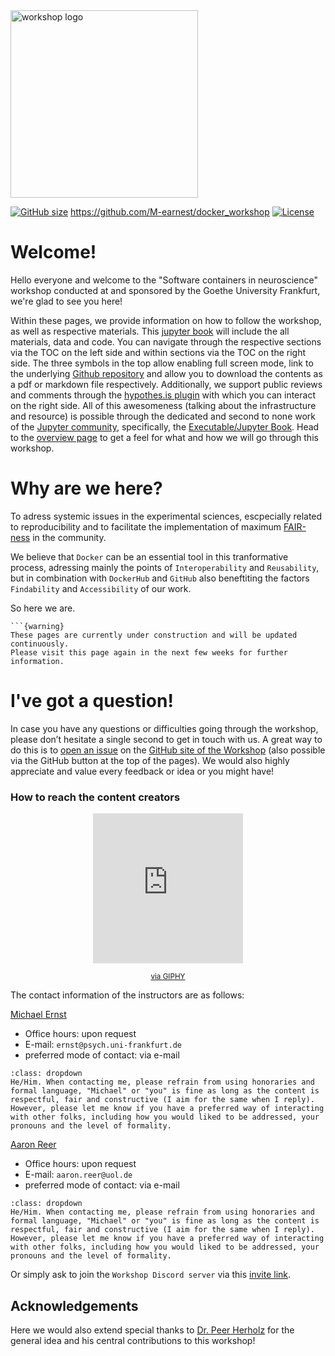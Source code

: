 <img src="https://github.com/PeerHerholz/docker_workshop/workshop/static/workshop_logo.png" alt="workshop logo" width="300" style="margin:0 0 0 0"/>

[![GitHub size](https://github-size-badge.herokuapp.com/peerherholz/workshop_weizmann.svg)]( https://github.com/M-earnest/docker_workshop) https://github.com/M-earnest/docker_workshop
[![License](https://img.shields.io/github/license/peerherholz/workshop_weizmann)](https://github.com/M-earnest/docker_workshop/blob/main/LICENSE)

# Welcome!

Hello everyone and welcome to the "Software containers in neuroscience" workshop conducted at and sponsored by the Goethe University Frankfurt, we're glad to see you here!

Within these pages, we provide information on how to follow the workshop, as well as respective materials. This [jupyter book](https://jupyterbook.org/intro.html) will include the all materials, data and code. You can navigate through the respective sections via the TOC on the left side and within sections via the TOC on the right side. The three symbols in the top allow enabling full screen mode, link to the underlying [Github repository](https://github.com/M-earnest/docker_workshop) and allow you to download the contents as a pdf or markdown file respectively. Additionally, we support public reviews and comments through the [hypothes.is plugin](https://web.hypothes.is/) with which you can interact on the right side. All of this awesomeness (talking about the infrastructure and resource) is possible through the dedicated and second to none work of the [Jupyter community](https://jupyter.org/community), specifically, the [Executable/Jupyter Book](https://executablebooks.org/en/latest/). Head to the [overview page](https://m-earnest.github.io/docker_workshop/overview.html) to get a feel for what and how we will go through this workshop.

# Why are we here?

To adress systemic issues in the experimental sciences, escpecially related to reproducibility and to facilitate the implementation of maximum [FAIR-ness](https://www.go-fair.org/fair-principles/) in the community.

We believe that `Docker` can be an essential tool in this tranformative process, adressing mainly the points of `Interoperability` and `Reusability`, but in combination with `DockerHub` and `GitHub` also beneftiting the factors `Findability` and `Accessibility` of our work.

So here we are.

````{margin}
```{warning}
These pages are currently under construction and will be updated continuously.
Please visit this page again in the next few weeks for further information.
````

# I've got a question!

In case you have any questions or difficulties going through the workshop, please don’t hesitate a single second to get in touch with
us. A great way to do this is to
[open an issue](https://github.com/M-earnest/docker_workshop/issue) on the
[GitHub site of the Workshop](https://github.com/M-earnest/docker_workshop) (also possible via the GitHub button at the top of the pages).
We would also highly appreciate and value every feedback or idea or you might have!

### How to reach the content creators

<p align="center"><iframe src="https://giphy.com/embed/U6GunJi6B1o7ecMfKc" width="240" height="240" frameBorder="0" vspace="0" class="giphy-embed" allowFullScreen style="overflow-y: hidden;"></iframe></p><p align="center"><a href="https://giphy.com/gifs/justviralnet-funny-mistake-spelling-U6GunJi6B1o7ecMfKc"><small>via GIPHY</small></a></p></p>

The contact information of the instructors are as follows:

[Michael Ernst](https://github.com/M-earnest)

- Office hours: upon request
- E-mail: `ernst@psych.uni-frankfurt.de`
- preferred mode of contact: via  e-mail

```{admonition} How to address one another?
:class: dropdown
He/Him. When contacting me, please refrain from using honoraries and formal language, "Michael" or "you" is fine as long as the content is respectful, fair and constructive (I aim for the same when I reply).
However, please let me know if you have a preferred way of interacting with other folks, including how you would liked to be addressed, your pronouns and the level of formality.
```

[Aaron Reer](https://github.com/AaronReer)

- Office hours: upon request
- E-mail: `aaron.reer@uol.de`
- preferred mode of contact: via  e-mail

```{admonition} How to address one another?
:class: dropdown
He/Him. When contacting me, please refrain from using honoraries and formal language, "Michael" or "you" is fine as long as the content is respectful, fair and constructive (I aim for the same when I reply).
However, please let me know if you have a preferred way of interacting with other folks, including how you would liked to be addressed, your pronouns and the level of formality.
```

Or simply ask to join the `Workshop Discord server` via this [invite link](https://discord.gg/FDtDpqSQ).

## Acknowledgements

Here we would also extend special thanks to [Dr. Peer Herholz](https://peerherholz.github.io/) for the general idea and his central contributions to this workshop!
